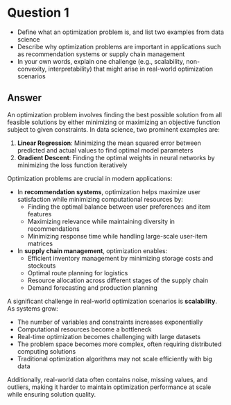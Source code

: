 # Question 1

- Define what an optimization problem is, and list two examples from data science
- Describe why optimization problems are important in applications such as recommendation systems or supply chain management
- In your own words, explain one challenge (e.g., scalability, non-convexity, interpretability) that might arise in real-world optimization scenarios

## Answer

An optimization problem involves finding the best possible solution from all feasible solutions by either minimizing or maximizing an objective function subject to given constraints. In data science, two prominent examples are:

1. **Linear Regression**: Minimizing the mean squared error between predicted and actual values to find optimal model parameters
2. **Gradient Descent**: Finding the optimal weights in neural networks by minimizing the loss function iteratively

Optimization problems are crucial in modern applications:

- In **recommendation systems**, optimization helps maximize user satisfaction while minimizing computational resources by:
  - Finding the optimal balance between user preferences and item features
  - Maximizing relevance while maintaining diversity in recommendations
  - Minimizing response time while handling large-scale user-item matrices
- In **supply chain management**, optimization enables:
  - Efficient inventory management by minimizing storage costs and stockouts
  - Optimal route planning for logistics
  - Resource allocation across different stages of the supply chain
  - Demand forecasting and production planning

A significant challenge in real-world optimization scenarios is **scalability**. As systems grow:

- The number of variables and constraints increases exponentially
- Computational resources become a bottleneck
- Real-time optimization becomes challenging with large datasets
- The problem space becomes more complex, often requiring distributed computing solutions
- Traditional optimization algorithms may not scale efficiently with big data

Additionally, real-world data often contains noise, missing values, and outliers, making it harder to maintain optimization performance at scale while ensuring solution quality.
